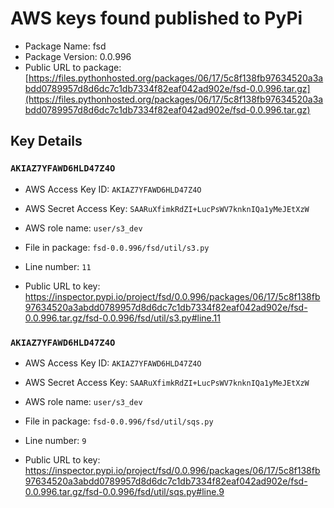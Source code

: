 # AWS keys found published to PyPi

* Package Name: fsd
* Package Version: 0.0.996
* Public URL to package: [https://files.pythonhosted.org/packages/06/17/5c8f138fb97634520a3abdd0789957d8d6dc7c1db7334f82eaf042ad902e/fsd-0.0.996.tar.gz](https://files.pythonhosted.org/packages/06/17/5c8f138fb97634520a3abdd0789957d8d6dc7c1db7334f82eaf042ad902e/fsd-0.0.996.tar.gz)

## Key Details

### `AKIAZ7YFAWD6HLD47Z4O`

* AWS Access Key ID: `AKIAZ7YFAWD6HLD47Z4O`
* AWS Secret Access Key: `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` 
* AWS role name: `user/s3_dev`
* File in package: `fsd-0.0.996/fsd/util/s3.py`
* Line number: `11`

* Public URL to key: https://inspector.pypi.io/project/fsd/0.0.996/packages/06/17/5c8f138fb97634520a3abdd0789957d8d6dc7c1db7334f82eaf042ad902e/fsd-0.0.996.tar.gz/fsd-0.0.996/fsd/util/s3.py#line.11



### `AKIAZ7YFAWD6HLD47Z4O`

* AWS Access Key ID: `AKIAZ7YFAWD6HLD47Z4O`
* AWS Secret Access Key: `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` 
* AWS role name: `user/s3_dev`
* File in package: `fsd-0.0.996/fsd/util/sqs.py`
* Line number: `9`

* Public URL to key: https://inspector.pypi.io/project/fsd/0.0.996/packages/06/17/5c8f138fb97634520a3abdd0789957d8d6dc7c1db7334f82eaf042ad902e/fsd-0.0.996.tar.gz/fsd-0.0.996/fsd/util/sqs.py#line.9


